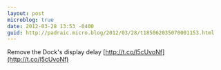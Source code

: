 ```yaml
---
layout: post
microblog: true
date: 2012-03-28 13:53 -0400
guid: http://padraic.micro.blog/2012/03/28/t185062035070001153.html
---
```

Remove the Dock's display delay [http://t.co/l5cUvoNf](http://t.co/l5cUvoNf)
